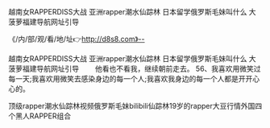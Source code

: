 越南女RAPPERDISS大战
亚洲rapper潮水仙踪林
日本留学俄罗斯毛妹叫什么
大菠萝福建导航网址引导


《/内/部/观/看/地/址👉http://d8s8.com》--

越南女RAPPERDISS大战
亚洲rapper潮水仙踪林
日本留学俄罗斯毛妹叫什么
大菠萝福建导航网址引导
　　他看也不看我，继续朝前走去。
	56、我喜欢用微笑过每一天;我喜欢用微笑去感染身边的每一个人;我喜欢我身边的每一个人都是开开心心的。





顶级rapper潮水仙踪林视频俄罗斯毛妹bilibili仙踪林19岁的rapper大豆行情外国四个黑人RAPPER组合
